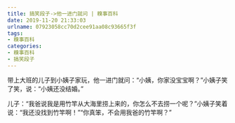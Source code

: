 ```yaml
---
title: 搞笑段子->他一进门就问 | 糗事百科
date: 2019-11-20 21:33:03
urlname: 07923058cc70d2cee91aa08c93665f3f
tags: 
- 糗事百科
categories:
- 糗事百科
- 搞笑段子
---
```

带上大班的儿子到小姨子家玩，他一进门就问：“小姨，你家没宝宝啊？”小姨子笑了笑，说：“小姨还没结婚。”

儿子：“我爸说我是用竹竿从大海里捞上来的，你怎么不去捞一个呢？”小姨子笑着说：“我还没找到竹竿啊！”“你真笨，不会用我爸的竹竿啊？”


